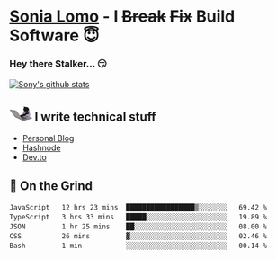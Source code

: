 # [Sonia Lomo](https://sonylomo.github.io/) - I ~~Break~~ ~~Fix~~ Build Software 😇
### Hey there Stalker... 😏 

<a href="https://github.com/sonylomo/github-readme-stats">
  <img align="center" src="https://media.giphy.com/media/lU05nFSW6Y2A/giphy.gif" alt="Sony's github stats" />
</a>

## <img src="assets/devcat.gif" width="40"> I write technical stuff
- [Personal Blog](https://www.sonylomo.dev/blog)
- [Hashnode](https://sonylomo.hashnode.dev/)
- [Dev.to](https://dev.to/sonylomo)

## 🤡 On the Grind
<!--START_SECTION:waka-->

```txt
JavaScript   12 hrs 23 mins  █████████████████▒░░░░░░░   69.42 %
TypeScript   3 hrs 33 mins   █████░░░░░░░░░░░░░░░░░░░░   19.89 %
JSON         1 hr 25 mins    ██░░░░░░░░░░░░░░░░░░░░░░░   08.00 %
CSS          26 mins         ▓░░░░░░░░░░░░░░░░░░░░░░░░   02.46 %
Bash         1 min           ░░░░░░░░░░░░░░░░░░░░░░░░░   00.14 %
```

<!--END_SECTION:waka-->
